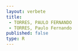 ```yaml
---
layout: verbete
title:
 - TORRES, PAULO FERNANDO
 - TORRES, Paulo Fernando
published: false
type: R
---
```


